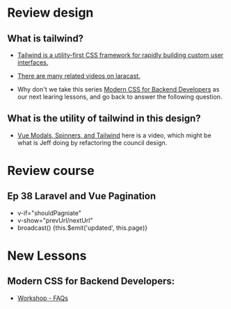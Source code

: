 # Review design
## What is tailwind?
* [Tailwind is a utility-first CSS framework for rapidly building custom user interfaces.](https://tailwindcss.com)

* [There are many related videos on laracast.](https://laracasts.com/search?q=tailwind)

* Why don't we take this series [Modern CSS for Backend Developers](https://laracasts.com/series/modern-css-for-backend-developers)
as our next learing lessons, and go back to answer the following question.
## What is the utility of tailwind in this design?
* [Vue Modals, Spinners, and Tailwind](https://laracasts.com/series/whatcha-working-on/episodes/26) here is a video, which might be what is Jeff doing by refactoring the council design.

# Review course
## Ep 38 Laravel and Vue Pagination
* v-if="shouldPagniate"
* v-show="prevUrl/nextUrl"
* broadcast() {this.$emit('updated', this.page)}

# New Lessons
## Modern CSS for Backend Developers:
* [Workshop - FAQs](https://laracasts.com/series/modern-css-for-backend-developers/episodes/6)